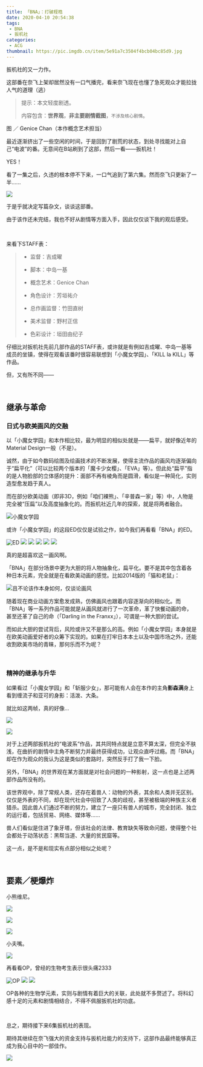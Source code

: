 ```yaml
---
title: 「BNA」：打破桎梏
date: 2020-04-10 20:54:38
tags:
 - BNA
 - 扳机社
categories:
 - ACG
thumbnail: https://pic.imgdb.cn/item/5e91a7c3504f4bcb04bc85d9.jpg
---
```


扳机社的又一力作。

这部番在奈飞上架却居然没有一口气播完，看来奈飞现在也懂了急死观众才能拉拢人气的道理（逃）

<!--more-->

> 提示：本文轻度剧透。
>
> 内容包含：**世界观**，**非主要剧情截图**，`不涉及核心剧情`。

图 ／ Genice Chan（本作概念艺术担当）

最近逐渐挤出了一些空闲的时间，于是回到了剧荒的状态，到处寻找能对上自己“电波”的番。无意间在B站刷到了这部，然后一看——扳机社！

YES！

看了一集之后，久违的根本停不下来，一口气追到了第六集。然而奈飞只更新了一半......

![](https://pic.imgdb.cn/item/5e907d4e504f4bcb04bee14d.jpg)


于是乎就决定写篇杂文，谈谈这部番。

由于该作还未完结，我也不好从剧情等方面入手，因此仅仅谈下我的观后感受。

</br>

来看下STAFF表：

> * 监督：吉成曜
>
> * 脚本：中岛一基
>
> * 概念艺术：Genice Chan
>
> * 角色设计：芳垣祐介
>
> * 总作画监督：竹田直树
>
> * 美术监督：野村正信
>
> * 色彩设计：垣田由纪子

仔细比对扳机社先前几部作品的STAFF表，或许就是有例如吉成曜、中岛一基等成员的坐镇，使得在观看该番时很容易联想到「小魔女学园」、「KILL la KILL」等作品。

但，又有所不同——

</br>

## 继承与革命

### 日式与欧美画风的交融

以「小魔女学园」和本作相比较，最为明显的相似处就是——扁平，就好像近年的Material Design一般（不是）。

诚然，由于如今数码绘图及绘画技术的不断发展，使得主流作品的画风均逐渐偏向于“扁平化”（可以比较两个版本的「魔卡少女樱」、「EVA」等）。但此处“扁平”指的是人物脸部的立体感的提升：面部不再有棱角而是圆滑，看似是一种简化，实则造型愈发趋于真人。

而在部分欧美动画（即非3D，例如「咱们裸熊」、「辛普森一家」等）中，人物是完全被“压扁”以及高度抽象化的。而扳机社近几年的探索，就是将两者融合。

![小魔女学园](https://pic.imgdb.cn/item/5e91e0eb504f4bcb04f6332f.jpg)

或许「小魔女学园」的这段ED仅仅是试验之作，如今我们再看看「BNA」的ED。

<div class="justified-gallery">

![ED](https://pic.imgdb.cn/item/5e90794a504f4bcb04baf050.jpg)
![](https://pic.imgdb.cn/item/5e90794a504f4bcb04baf054.jpg)
![](https://pic.imgdb.cn/item/5e90794a504f4bcb04baf05a.jpg)
![](https://pic.imgdb.cn/item/5e90794a504f4bcb04baf061.jpg)
![](https://pic.imgdb.cn/item/5e90794a504f4bcb04baf067.jpg)
![](https://pic.imgdb.cn/item/5e90794a504f4bcb04baf06f.jpg)
</div>

真的是超喜欢这一画风啊。

「BNA」在部分场景中更为大胆的将人物抽象化，扁平化。要不是其中包含着各种日本元素，完全就是在看欧美动画的感觉。比如2014版的「猫和老鼠」：

![且不论该作本身如何，仅谈论画风](https://pic.imgdb.cn/item/5e91e392504f4bcb04f872f7.jpg)

随着现在商业动画方案愈发成熟，仿佛画风也跟着内容逐渐向的相似化。而「BNA」等一系列作品可能就是从画风就进行了一次革命，革了快餐动画的命，甚至还革了自己的命（「Darling in the Franxx」），可谓是一种大胆的尝试。

而如此大胆的尝试背后，风险或许又不是那么的高。例如「小魔女学园」本身就是在欧美动画爱好者的众筹下实现的。如果在打牢日本本土以及中国市场之外，还能收割欧美市场的青睐，那何乐而不为呢？

</br>

### 精神的继承与升华


如果看过「小魔女学园」和「斩服少女」，那可能有人会在本作的主角**影森满**身上看到缠流子和亚可的身影：活泼、大条。

就比如这两帧，真的好像...

![](https://pic.imgdb.cn/item/5e907d4d504f4bcb04bee13f.jpg)

![](https://pic.imgdb.cn/item/5e907d4e504f4bcb04bee146.jpg)

对于上述两部扳机社的“电波系”作品，其共同特点就是立意不算太深，但完全不肤浅，在曲折的剧情中主角不断努力并最终获得成功，让观众直呼过瘾。而「BNA」却在作为观众的我认为这是类似的套路时，突然反手打了我一下脸。

另外，「BNA」的世界观在某方面就是对社会问题的一种影射，这一点也是上述两部作品所没有的。

该世界观中，除了常规人类，还存在着兽人：动物的外表，其余和人类并无区别。仅仅是外表的不同，却在现代社会中招致了人类的歧视，甚至被极端的种族主义者猎杀。因此兽人们通过不断的努力，建立了一座只有兽人的城市，完全封闭、独立的运行着，包括贸易、网络、媒体等......

兽人们看似是住进了象牙塔，但该社会的法律、教育缺失等致命问题，使得整个社会都处于动荡状态：黑帮当道、大量的贫民窟等。

这一点，是不是和现实有点部分相似之处呢？

</br>

## 要素／梗爆炸

小熊维尼。

![](https://pic.imgdb.cn/item/5e91d913504f4bcb04ef002a.jpg)

![](https://pic.imgdb.cn/item/5e91d945504f4bcb04ef2d27.jpg)

![](https://pic.imgdb.cn/item/5e91d952504f4bcb04ef396d.jpg)

小夫嘴。

![](https://pic.imgdb.cn/item/5e91d9c6504f4bcb04efaa35.jpg)

再看看OP，曾经的生物考生表示很头痛2333

<div class="justified-gallery">

![OP](https://pic.imgdb.cn/item/5e907d4d504f4bcb04bee12e.jpg)
![](https://pic.imgdb.cn/item/5e907d4d504f4bcb04bee136.jpg)
![](https://pic.imgdb.cn/item/5e907d4d504f4bcb04bee13a.jpg)
</div>

OP各种的生物学元素，实则与剧情有着巨大的关联，此处就不多赘述了。将科幻感十足的元素和剧情相结合，不得不佩服扳机社的功底。

</br>

总之，期待接下来6集扳机社的表现。

期待其继续在奈飞强大的资金支持与扳机社能力的支持下，这部作品最终能够真正成为我心目中的一部佳作。

![](https://pic.imgdb.cn/item/5e90794a504f4bcb04baf06c.jpg)